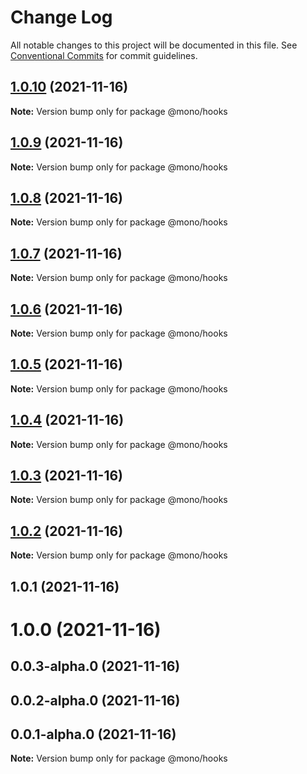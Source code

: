 # Change Log

All notable changes to this project will be documented in this file.
See [Conventional Commits](https://conventionalcommits.org) for commit guidelines.

## [1.0.10](https://github.com/Anlerkan/mono/compare/@mono/hooks@1.0.9...@mono/hooks@1.0.10) (2021-11-16)

**Note:** Version bump only for package @mono/hooks

## [1.0.9](https://github.com/Anlerkan/mono/compare/@mono/hooks@1.0.8...@mono/hooks@1.0.9) (2021-11-16)

**Note:** Version bump only for package @mono/hooks

## [1.0.8](https://github.com/Anlerkan/mono/compare/@mono/hooks@1.0.7...@mono/hooks@1.0.8) (2021-11-16)

**Note:** Version bump only for package @mono/hooks

## [1.0.7](https://github.com/Anlerkan/mono/compare/@mono/hooks@1.0.6...@mono/hooks@1.0.7) (2021-11-16)

**Note:** Version bump only for package @mono/hooks

## [1.0.6](https://github.com/Anlerkan/mono/compare/@mono/hooks@1.0.5...@mono/hooks@1.0.6) (2021-11-16)

**Note:** Version bump only for package @mono/hooks

## [1.0.5](https://github.com/Anlerkan/mono/compare/@mono/hooks@1.0.4...@mono/hooks@1.0.5) (2021-11-16)

**Note:** Version bump only for package @mono/hooks

## [1.0.4](https://github.com/Anlerkan/mono/compare/@mono/hooks@1.0.3...@mono/hooks@1.0.4) (2021-11-16)

**Note:** Version bump only for package @mono/hooks

## [1.0.3](https://github.com/Anlerkan/mono/compare/@mono/hooks@1.0.2...@mono/hooks@1.0.3) (2021-11-16)

**Note:** Version bump only for package @mono/hooks

## [1.0.2](https://github.com/Anlerkan/mono/compare/@mono/hooks@1.0.1...@mono/hooks@1.0.2) (2021-11-16)

**Note:** Version bump only for package @mono/hooks

## 1.0.1 (2021-11-16)

# 1.0.0 (2021-11-16)

## 0.0.3-alpha.0 (2021-11-16)

## 0.0.2-alpha.0 (2021-11-16)

## 0.0.1-alpha.0 (2021-11-16)

**Note:** Version bump only for package @mono/hooks
